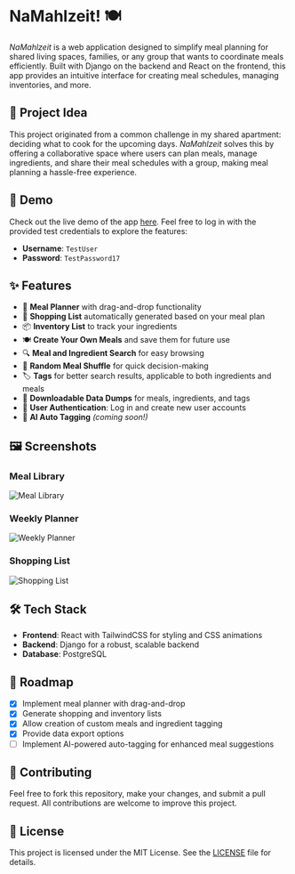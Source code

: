 # NaMahlzeit! 🍽️
*NaMahlzeit* is a web application designed to simplify meal planning for shared living spaces, families, or any group that wants to coordinate meals efficiently. Built with Django on the backend and React on the frontend, this app provides an intuitive interface for creating meal schedules, managing inventories, and more.

## 🎯 Project Idea
This project originated from a common challenge in my shared apartment: deciding what to cook for the upcoming days. *NaMahlzeit* solves this by offering a collaborative space where users can plan meals, manage ingredients, and share their meal schedules with a group, making meal planning a hassle-free experience.

## 🚀 Demo
Check out the live demo of the app [here](https://foodplaner-demo.robin-stark.com/login/). Feel free to log in with the provided test credentials to explore the features:
- **Username**: `TestUser`
- **Password**: `TestPassword17`

## ✨ Features
- 📅 **Meal Planner** with drag-and-drop functionality
- 🛒 **Shopping List** automatically generated based on your meal plan
- 📦 **Inventory List** to track your ingredients
- 🍽️ **Create Your Own Meals** and save them for future use
- 🔍 **Meal and Ingredient Search** for easy browsing
- 🎲 **Random Meal Shuffle** for quick decision-making
- 🏷️ **Tags** for better search results, applicable to both ingredients and meals
- 📄 **Downloadable Data Dumps** for meals, ingredients, and tags
- 🔐 **User Authentication**: Log in and create new user accounts
- 🤖 **AI Auto Tagging** *(coming soon!)*

## 🖼️ Screenshots
### Meal Library
![Meal Library](https://github.com/Robin1999Stark/NaMahlzeit/blob/main/Screenshots/Library.png?raw=true)

### Weekly Planner
![Weekly Planner](https://github.com/Robin1999Stark/NaMahlzeit/blob/main/Screenshots/Planner.png?raw=true)

### Shopping List
![Shopping List](https://github.com/Robin1999Stark/NaMahlzeit/blob/main/Screenshots/ShoppingList.png?raw=true)

## 🛠️ Tech Stack
- **Frontend**: React with TailwindCSS for styling and CSS animations
- **Backend**: Django for a robust, scalable backend
- **Database**: PostgreSQL

## 📅 Roadmap
- [x] Implement meal planner with drag-and-drop
- [x] Generate shopping and inventory lists
- [x] Allow creation of custom meals and ingredient tagging
- [x] Provide data export options
- [ ] Implement AI-powered auto-tagging for enhanced meal suggestions

## 🤝 Contributing
Feel free to fork this repository, make your changes, and submit a pull request. All contributions are welcome to improve this project.

## 📄 License
This project is licensed under the MIT License. See the [LICENSE](LICENSE) file for details.
